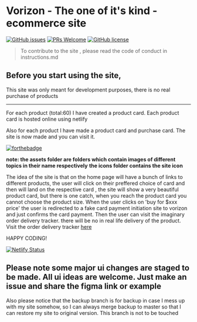 # Vorizon - The one of it's kind - ecommerce site
[![GitHub issues](https://img.shields.io/github/issues/Naereen/StrapDown.js.svg)](https://GitHub.com/Naereen/StrapDown.js/issues/)
[![PRs Welcome](https://img.shields.io/badge/PRs-welcome-brightgreen.svg?style=flat-square)](http://makeapullrequest.com)
[![GitHub license](https://img.shields.io/github/license/Naereen/StrapDown.js.svg)](https://github.com/Naereen/StrapDown.js/blob/master/LICENSE)


> To contribute to the site , please read the code of conduct in instructions.md

## Before you start using the site, 
This site was only meant for development purposes, there is no real purchase of products

<hr>
For each product (total:60) I have created a product card. Each product card is hosted online using netlify

Also for each product I have made a product card and purchase card. The site is now made and you can visit it.


[![forthebadge](https://forthebadge.com/images/badges/made-with-javascript.svg)](https://forthebadge.com) 

**note: the assets folder are folders which contain images of different topics in their name respectively**
**the icons folder contains the site icon**

The idea of the site is that on the home page will have a bunch of links to different products, the user will click on their preffered choice of card and then will land on the respective card , the site will show a very beautiful product card, but there is one catch, when you reach the product card you cannot choose the product size. When the user clicks on 'buy for $xxx price' the user is redirected to a fake card payment initiation site to vorizon and just confirms the card payment. Then the user can visit the imaginary order delivery tracker. there will be no in real life delivery of the product.
Visit the order delivery tracker [here](https://deli-tr.vercel.app/)

HAPPY CODING!

[![Netlify Status](https://api.netlify.com/api/v1/badges/45c0c4c9-7199-498b-b236-512071db28e2/deploy-status)](https://app.netlify.com/sites/vorizon/deploys)


## Please note some major ui changes are staged to be made. All ui ideas are welcome. Just make an issue and share the figma link or example

Also please notice that the backup branch is for backup in case I mess up with my site somehow, so I can always merge backup to master so that I can restore my site to original version. This branch is not to be touched

